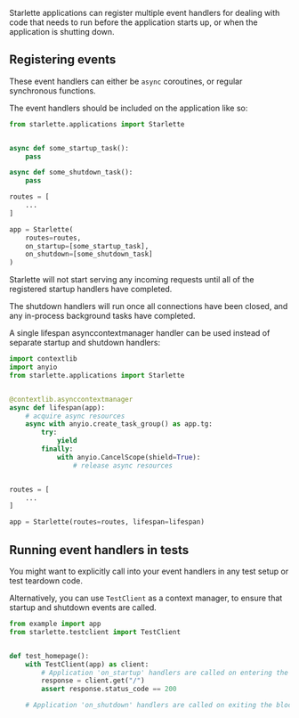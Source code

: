 
Starlette applications can register multiple event handlers for dealing with
code that needs to run before the application starts up, or when the application
is shutting down.

## Registering events

These event handlers can either be `async` coroutines, or regular synchronous
functions.

The event handlers should be included on the application like so:

```python
from starlette.applications import Starlette


async def some_startup_task():
    pass

async def some_shutdown_task():
    pass

routes = [
    ...
]

app = Starlette(
    routes=routes,
    on_startup=[some_startup_task],
    on_shutdown=[some_shutdown_task]
)
```

Starlette will not start serving any incoming requests until all of the
registered startup handlers have completed.

The shutdown handlers will run once all connections have been closed, and
any in-process background tasks have completed.

A single lifespan asynccontextmanager handler can be used instead of
separate startup and shutdown handlers:

```python
import contextlib
import anyio
from starlette.applications import Starlette


@contextlib.asynccontextmanager
async def lifespan(app):
    # acquire async resources
    async with anyio.create_task_group() as app.tg:
        try:
            yield
        finally:
            with anyio.CancelScope(shield=True):
                # release async resources


routes = [
    ...
]

app = Starlette(routes=routes, lifespan=lifespan)
```

## Running event handlers in tests

You might want to explicitly call into your event handlers in any test setup
or test teardown code.

Alternatively, you can use `TestClient` as a context manager, to ensure that
startup and shutdown events are called.

```python
from example import app
from starlette.testclient import TestClient


def test_homepage():
    with TestClient(app) as client:
        # Application 'on_startup' handlers are called on entering the block.
        response = client.get("/")
        assert response.status_code == 200

    # Application 'on_shutdown' handlers are called on exiting the block.
```
